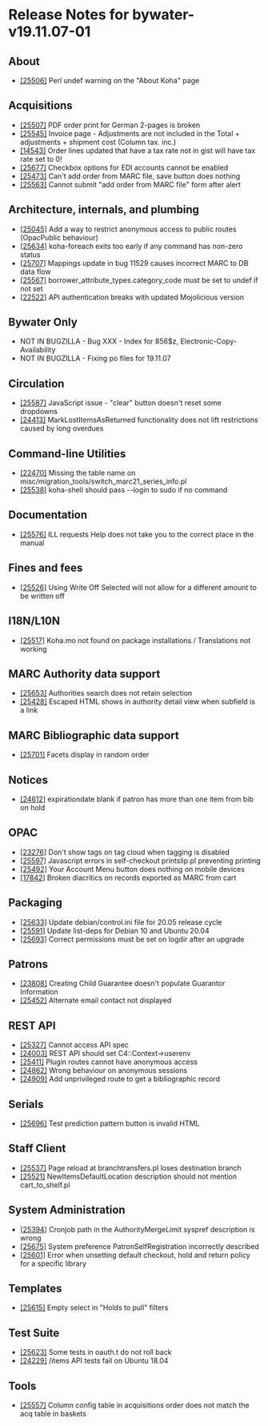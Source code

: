 
# Release Notes for bywater-v19.11.07-01

## About

- [[25506]](http://bugs.koha-community.org/bugzilla3/show_bug.cgi?id=25506) Perl undef warning on the "About Koha" page

## Acquisitions

- [[25507]](http://bugs.koha-community.org/bugzilla3/show_bug.cgi?id=25507) PDF order print for German 2-pages is broken
- [[25545]](http://bugs.koha-community.org/bugzilla3/show_bug.cgi?id=25545) Invoice page - Adjustments are not included in the Total + adjustments + shipment cost (Column tax. inc.)
- [[14543]](http://bugs.koha-community.org/bugzilla3/show_bug.cgi?id=14543) Order lines updated that have a tax rate not in gist will have tax rate set to 0!
- [[25677]](http://bugs.koha-community.org/bugzilla3/show_bug.cgi?id=25677) Checkbox options for EDI accounts cannot be enabled
- [[25473]](http://bugs.koha-community.org/bugzilla3/show_bug.cgi?id=25473) Can't add order from MARC file, save button does nothing
- [[25563]](http://bugs.koha-community.org/bugzilla3/show_bug.cgi?id=25563) Cannot submit "add order from MARC file" form after alert

## Architecture, internals, and plumbing

- [[25045]](http://bugs.koha-community.org/bugzilla3/show_bug.cgi?id=25045) Add a way to restrict anonymous access to public routes (OpacPublic behaviour)
- [[25634]](http://bugs.koha-community.org/bugzilla3/show_bug.cgi?id=25634) koha-foreach exits too early if any command has non-zero status
- [[25707]](http://bugs.koha-community.org/bugzilla3/show_bug.cgi?id=25707) Mappings update in bug 11529 causes incorrect MARC to DB data flow
- [[25567]](http://bugs.koha-community.org/bugzilla3/show_bug.cgi?id=25567) borrower_attribute_types.category_code must be set to undef if not set
- [[22522]](http://bugs.koha-community.org/bugzilla3/show_bug.cgi?id=22522) API authentication breaks with updated Mojolicious version

## Bywater Only

- NOT IN BUGZILLA - Bug XXX - Index for 856$z, Electronic-Copy-Availability
- NOT IN BUGZILLA - Fixing po files for 19.11.07

## Circulation

- [[25587]](http://bugs.koha-community.org/bugzilla3/show_bug.cgi?id=25587) JavaScript issue - "clear" button doesn't reset some dropdowns
- [[24413]](http://bugs.koha-community.org/bugzilla3/show_bug.cgi?id=24413) MarkLostItemsAsReturned functionality does not lift restrictions caused by long overdues

## Command-line Utilities

- [[22470]](http://bugs.koha-community.org/bugzilla3/show_bug.cgi?id=22470) Missing the table name on misc/migration_tools/switch_marc21_series_info.pl
- [[25538]](http://bugs.koha-community.org/bugzilla3/show_bug.cgi?id=25538) koha-shell should pass --login to sudo if no command

## Documentation

- [[25576]](http://bugs.koha-community.org/bugzilla3/show_bug.cgi?id=25576) ILL requests Help does not take you to the correct place in the manual

## Fines and fees

- [[25526]](http://bugs.koha-community.org/bugzilla3/show_bug.cgi?id=25526) Using Write Off Selected will not allow for a different amount to be written off

## I18N/L10N

- [[25517]](http://bugs.koha-community.org/bugzilla3/show_bug.cgi?id=25517) Koha.mo not found on package installations / Translations not working

## MARC Authority data support

- [[25653]](http://bugs.koha-community.org/bugzilla3/show_bug.cgi?id=25653) Authorities search does not retain selection
- [[25428]](http://bugs.koha-community.org/bugzilla3/show_bug.cgi?id=25428) Escaped HTML shows in authority detail view when subfield is a link

## MARC Bibliographic data support

- [[25701]](http://bugs.koha-community.org/bugzilla3/show_bug.cgi?id=25701) Facets display in random order

## Notices

- [[24612]](http://bugs.koha-community.org/bugzilla3/show_bug.cgi?id=24612) expirationdate blank if patron has more than one item from bib on hold

## OPAC

- [[23276]](http://bugs.koha-community.org/bugzilla3/show_bug.cgi?id=23276) Don't show tags on tag cloud when tagging is disabled
- [[25597]](http://bugs.koha-community.org/bugzilla3/show_bug.cgi?id=25597) Javascript errors in self-checkout printslip.pl preventing printing
- [[25492]](http://bugs.koha-community.org/bugzilla3/show_bug.cgi?id=25492) Your Account Menu button does nothing on mobile devices
- [[17842]](http://bugs.koha-community.org/bugzilla3/show_bug.cgi?id=17842) Broken diacritics on records exported as MARC from cart

## Packaging

- [[25633]](http://bugs.koha-community.org/bugzilla3/show_bug.cgi?id=25633) Update debian/control.ini file for 20.05 release cycle
- [[25591]](http://bugs.koha-community.org/bugzilla3/show_bug.cgi?id=25591) Update list-deps for Debian 10 and Ubuntu 20.04
- [[25693]](http://bugs.koha-community.org/bugzilla3/show_bug.cgi?id=25693) Correct permissions must be set on logdir after an upgrade

## Patrons

- [[23808]](http://bugs.koha-community.org/bugzilla3/show_bug.cgi?id=23808) Creating Child Guarantee doesn't populate Guarantor Information
- [[25452]](http://bugs.koha-community.org/bugzilla3/show_bug.cgi?id=25452) Alternate email contact not displayed

## REST API

- [[25327]](http://bugs.koha-community.org/bugzilla3/show_bug.cgi?id=25327) Cannot access API spec
- [[24003]](http://bugs.koha-community.org/bugzilla3/show_bug.cgi?id=24003) REST API should set C4::Context->userenv
- [[25411]](http://bugs.koha-community.org/bugzilla3/show_bug.cgi?id=25411) Plugin routes cannot have anonymous access
- [[24862]](http://bugs.koha-community.org/bugzilla3/show_bug.cgi?id=24862) Wrong behaviour on anonymous sessions
- [[24909]](http://bugs.koha-community.org/bugzilla3/show_bug.cgi?id=24909) Add unprivileged route to get a bibliographic record

## Serials

- [[25696]](http://bugs.koha-community.org/bugzilla3/show_bug.cgi?id=25696) Test prediction pattern button is invalid HTML

## Staff Client

- [[25537]](http://bugs.koha-community.org/bugzilla3/show_bug.cgi?id=25537) Page reload at branchtransfers.pl loses destination branch
- [[25521]](http://bugs.koha-community.org/bugzilla3/show_bug.cgi?id=25521) NewItemsDefaultLocation description should not mention cart_to_shelf.pl

## System Administration

- [[25394]](http://bugs.koha-community.org/bugzilla3/show_bug.cgi?id=25394) Cronjob path in the AuthorityMergeLimit syspref description is wrong
- [[25675]](http://bugs.koha-community.org/bugzilla3/show_bug.cgi?id=25675) System preference PatronSelfRegistration incorrectly described
- [[25601]](http://bugs.koha-community.org/bugzilla3/show_bug.cgi?id=25601) Error when unsetting default checkout, hold and return policy for a specific library

## Templates

- [[25615]](http://bugs.koha-community.org/bugzilla3/show_bug.cgi?id=25615) Empty select in "Holds to pull" filters

## Test Suite

- [[25623]](http://bugs.koha-community.org/bugzilla3/show_bug.cgi?id=25623) Some tests in oauth.t do not roll back
- [[24229]](http://bugs.koha-community.org/bugzilla3/show_bug.cgi?id=24229) /items API tests fail on Ubuntu 18.04

## Tools

- [[25557]](http://bugs.koha-community.org/bugzilla3/show_bug.cgi?id=25557) Column config table in acquisitions order does not match the acq table in baskets


